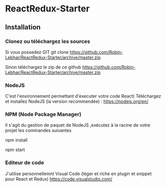 # ReactRedux-Starter

##  Installation 

### Clonez ou téléchargez les sources

Si vous possedez GIT
git clone https://github.com/Robin-Lebhar/ReactRedux-Starter/archive/master.zip

Sinon téléchargez le zip de ce github 
https://github.com/Robin-Lebhar/ReactRedux-Starter/archive/master.zip

### NodeJS

C'est l'environnement permettant d'executer votre code React)
Téléchargez et installez NodeJS (la version recommendée) : https://nodejs.org/en/


### NPM (Node Package Manager)

Il s'agit du gestion de paquet de NodeJS ,exécutez à la racine de votre projet les commandes suivantes 

npm install

npm start
  
 ### Editeur de code
 
 J'utilise personnellemnt Visual Code (léger  et riche en plugin et snippet  pour React et Redux)
 https://code.visualstudio.com/
